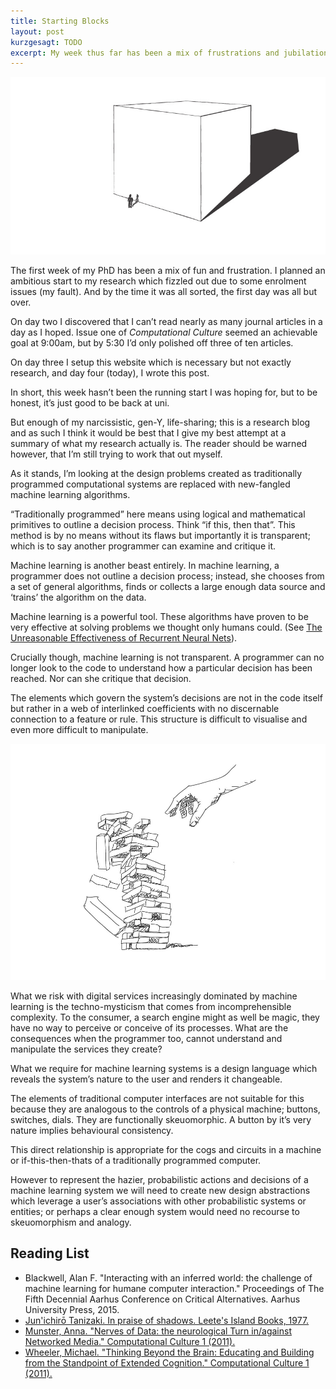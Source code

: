 ```yaml
---
title: Starting Blocks
layout: post
kurzgesagt: TODO
excerpt: My week thus far has been a mix of frustrations and jubilations. I am incredibly privileged to be have received a scholarship to do my PhD.
---
```


![Starting Blocks](/images/starting-blocks.jpg)

The first week of my PhD has been a mix of fun and frustration. I planned an ambitious start to my research which fizzled out due to some enrolment issues (my fault). And by the time it was all sorted, the first day was all but over. 

On day two I discovered that I can’t read nearly as many journal articles in a day as I hoped. Issue one of *Computational Culture* seemed an achievable goal at 9:00am, but  by 5:30 I’d only polished off three of ten articles.

On day three I setup this website which is necessary but not exactly research, and day four (today), I wrote this post. 

In short, this week hasn’t been the running start I was hoping for, but to be honest, it’s just good to be back at uni.

But enough of my narcissistic, gen-Y, life-sharing; this is a research blog and as such I think it would be best that I give my best attempt at a summary of what my research actually is. The reader should be warned however, that I’m still trying to work that out myself.

As it stands, I’m looking at the design problems created as traditionally programmed computational systems are replaced with new-fangled machine learning algorithms. 

“Traditionally programmed” here means using logical and mathematical primitives to outline a decision process. Think “if this, then that”. This method is by no means without its flaws but importantly it is transparent; which is to say another programmer can examine and critique it.

Machine learning is another beast entirely. In machine learning, a programmer does not outline a decision process; instead, she chooses from a set of general algorithms, finds or collects a large enough data source and ‘trains’ the algorithm on the data. 

Machine learning is a powerful tool. These algorithms have proven to be very effective at solving problems we thought only humans could. (See [The Unreasonable Effectiveness of Recurrent Neural Nets](http://karpathy.github.io/2015/05/21/rnn-effectiveness/)).

Crucially though, machine learning is not transparent. A programmer can no longer look to the code to understand how a particular decision has been reached. Nor can she critique that decision.

The elements which govern the system’s decisions are not in the code itself but rather in a web of interlinked coefficients with no discernable connection to a feature or rule. This structure is difficult to visualise and even more difficult to manipulate.

![Jenga](/images/jenga.jpg)

What we risk with digital services increasingly dominated by machine learning is the techno-mysticism that comes from incomprehensible complexity. To the consumer, a search engine might as well be magic, they have no way to perceive or conceive of its processes. What are the consequences when the programmer too, cannot understand and manipulate the services they create?

What we require for machine learning systems is a design language which reveals the system’s nature to the user and renders it changeable.
 
The elements of traditional computer interfaces are not suitable for this because they are analogous to the controls of a physical machine; buttons, switches, dials. They are functionally skeuomorphic. A button by it’s very nature implies behavioural consistency.

This direct relationship is appropriate for the cogs and circuits in a machine or if-this-then-thats of a traditionally programmed computer.

However to represent the hazier, probabilistic actions and decisions of a machine learning system we will need to create new design abstractions which leverage a user’s associations with other probabilistic systems or entities; or perhaps a clear enough system would need no recourse to skeuomorphism and analogy.


## Reading List

- Blackwell, Alan F. "Interacting with an inferred world: the challenge of machine learning for humane computer interaction." Proceedings of The Fifth Decennial Aarhus Conference on Critical Alternatives. Aarhus University Press, 2015.
- [Jun'ichirō Tanizaki. In praise of shadows. Leete's Island Books, 1977.](http://dcrit.sva.edu/wp-content/uploads/2010/10/In-Praise-of-Shadows-Junichiro-Tanizaki.pdf)
- [Munster, Anna. "Nerves of Data: the neurological Turn in/against Networked Media." Computational Culture 1 (2011).](http://computationalculture.net/article/nerves-of-data)
- [Wheeler, Michael. "Thinking Beyond the Brain: Educating and Building from the Standpoint of Extended Cognition." Computational Culture 1 (2011).](http://computationalculture.net/article/beyond-the-brain/)